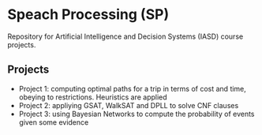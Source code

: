 Speach Processing (SP)
====

Repository for Artificial Intelligence and Decision Systems (IASD) course projects.

Projects
--------

- Project 1: computing optimal paths for a trip in terms of cost and time, obeying to restrictions. Heuristics are applied
- Project 2: appliying GSAT, WalkSAT and DPLL to solve CNF clauses
- Project 3: using Bayesian Networks to compute the probability of events given some evidence
